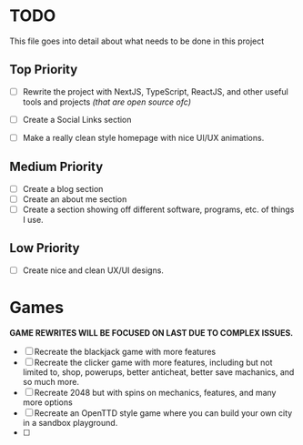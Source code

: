# TODO
This file goes into detail about what needs to be done in this project

## Top Priority
- [ ] Rewrite the project with NextJS, TypeScript, ReactJS, and other useful tools and projects *(that are open source ofc)*
- [ ] Create a Social Links section
- [ ] Make a really clean style homepage with nice UI/UX animations.


## Medium Priority
- [ ] Create a blog section
- [ ] Create an about me section
- [ ] Create a section showing off different software, programs, etc. of things I use.

## Low Priority
- [ ] Create nice and clean UX/UI designs.

# Games

**GAME REWRITES WILL BE FOCUSED ON LAST DUE TO COMPLEX ISSUES.**

- [ ] Recreate the blackjack game with more features
- [ ] Recreate the clicker game with more features, including but not limited to, shop, powerups, better anticheat, better save machanics, and so much more.
- [ ] Recreate 2048 but with spins on mechanics, features, and many more options
- [ ] Recreate an OpenTTD style game where you can build your own city in a sandbox playground.
- [ ] 